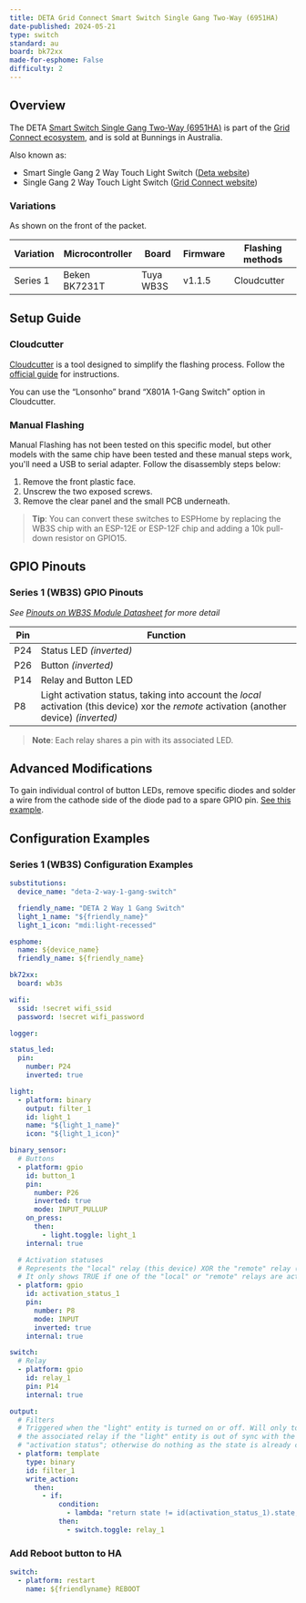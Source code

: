 ```yaml
---
title: DETA Grid Connect Smart Switch Single Gang Two-Way (6951HA)
date-published: 2024-05-21
type: switch
standard: au
board: bk72xx
made-for-esphome: False
difficulty: 2
---
```


## Overview

The DETA [Smart Switch Single Gang Two-Way (6951HA)][1] is part of the [Grid Connect ecosystem][2], and is sold at
Bunnings in Australia.

[1]: https://www.bunnings.com.au/deta-grid-connect-smart-single-gang-2-way-touch-light-switch_p0346910
[2]: https://grid-connect.com.au/

Also known as:

- Smart Single Gang 2 Way Touch Light Switch
  ([Deta website](https://detaelectrical.com.au/product/deta-grid-connect-smart-single-gang-2-way-touch-light-switch/))
- Single Gang 2 Way Touch Light Switch ([Grid Connect website](https://grid-connect.com.au/download/6951ha/))

### Variations

As shown on the front of the packet.

| Variation | Microcontroller | Board     | Firmware | Flashing methods |
| --------- | --------------- | --------- | -------- | ---------------- |
| Series 1  | Beken BK7231T   | Tuya WB3S | v1.1.5   | Cloudcutter      |

## Setup Guide

### Cloudcutter

[Cloudcutter](https://github.com/tuya-cloudcutter/tuya-cloudcutter) is a tool designed to simplify the flashing process.
Follow the [official guide](https://github.com/tuya-cloudcutter/tuya-cloudcutter) for instructions.

You can use the “Lonsonho” brand “X801A 1-Gang Switch” option in Cloudcutter.

### Manual Flashing

Manual Flashing has not been tested on this specific model, but other models with the same chip have been tested and
these manual steps work, you'll need a USB to serial adapter. Follow the disassembly steps below:

1. Remove the front plastic face.
2. Unscrew the two exposed screws.
3. Remove the clear panel and the small PCB underneath.

> **Tip**: You can convert these switches to ESPHome by replacing the WB3S chip with an ESP-12E or ESP-12F chip and
adding a 10k pull-down resistor on GPIO15.

## GPIO Pinouts

### Series 1 (WB3S) GPIO Pinouts

_See
[Pinouts on WB3S Module Datasheet](https://developer.tuya.com/en/docs/iot/wb3s-module-datasheet?id=K9dx20n6hz5n4#title-5-Interface%20pin%20definition) for more detail_

| Pin | Function                                                                                                                                    |
| --- | ------------------------------------------------------------------------------------------------------------------------------------------- |
| P24 | Status LED _(inverted)_                                                                                                                     |
| P26 | Button _(inverted)_                                                                                                                         |
| P14 | Relay and Button LED                                                                                                                        |
| P8  | Light activation status, taking into account the _local_ activation (this device) xor the _remote_ activation (another device) _(inverted)_ |

> **Note**: Each relay shares a pin with its associated LED.

## Advanced Modifications

To gain individual control of button LEDs, remove specific diodes and solder a wire from the cathode side of the diode
pad to a spare GPIO pin.
[See this example](https://community-assets.home-assistant.io/optimized/4X/f/9/b/f9b1f8ea23ccc1049ea4eda1765e3f19fb173925_2_666x500.jpeg).

## Configuration Examples

### Series 1 (WB3S) Configuration Examples

```yaml
substitutions:
  device_name: "deta-2-way-1-gang-switch"

  friendly_name: "DETA 2 Way 1 Gang Switch"
  light_1_name: "${friendly_name}"
  light_1_icon: "mdi:light-recessed"

esphome:
  name: ${device_name}
  friendly_name: ${friendly_name}

bk72xx:
  board: wb3s

wifi:
  ssid: !secret wifi_ssid
  password: !secret wifi_password

logger:

status_led:
  pin:
    number: P24
    inverted: true

light:
  - platform: binary
    output: filter_1
    id: light_1
    name: "${light_1_name}"
    icon: "${light_1_icon}"

binary_sensor:
  # Buttons
  - platform: gpio
    id: button_1
    pin:
      number: P26
      inverted: true
      mode: INPUT_PULLUP
    on_press:
      then:
        - light.toggle: light_1
    internal: true

  # Activation statuses
  # Represents the "local" relay (this device) XOR the "remote" relay (another device).
  # It only shows TRUE if one of the "local" or "remote" relays are active, but not both.
  - platform: gpio
    id: activation_status_1
    pin:
      number: P8
      mode: INPUT
      inverted: true
    internal: true

switch:
  # Relay
  - platform: gpio
    id: relay_1
    pin: P14
    internal: true

output:
  # Filters
  # Triggered when the "light" entity is turned on or off. Will only toggle
  # the associated relay if the "light" entity is out of sync with the
  # "activation status"; otherwise do nothing as the state is already correct.
  - platform: template
    type: binary
    id: filter_1
    write_action:
      then:
        - if:
            condition:
              - lambda: "return state != id(activation_status_1).state;"
            then:
              - switch.toggle: relay_1
```

### Add Reboot button to HA

```yaml
switch:
  - platform: restart
    name: ${friendlyname} REBOOT
```
